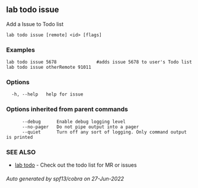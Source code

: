 ## lab todo issue

Add a Issue to Todo list

```
lab todo issue [remote] <id> [flags]
```

### Examples

```
lab todo issue 5678               #adds issue 5678 to user's Todo list
lab todo issue otherRemote 91011
```

### Options

```
  -h, --help   help for issue
```

### Options inherited from parent commands

```
      --debug      Enable debug logging level
      --no-pager   Do not pipe output into a pager
      --quiet      Turn off any sort of logging. Only command output is printed
```

### SEE ALSO

* [lab todo](lab_todo.md)	 - Check out the todo list for MR or issues

###### Auto generated by spf13/cobra on 27-Jun-2022
